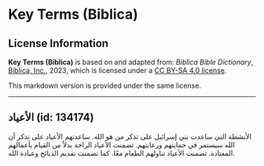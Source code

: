 # Key Terms (Biblica)

## License Information

**Key Terms (Biblica)** is based on and adapted from: _Biblica Bible Dictionary_, [Biblica, Inc.](https://www.biblica.com/), 2023, which is licensed under a [CC BY-SA 4.0 license](https://creativecommons.org/licenses/by-sa/4.0/legalcode.en).

This markdown version is provided under the same license.



--------------------------------

## الأعياد (id: 134174)

الأنشطة التي ساعدت بني إسرائيل على تذكر من هو الله. ساعدتهم الأعياد على تذكر أن الله سيستمر في حمايتهم ورعايتهم. تضمنت الأعياد الراحة بدلاً من القيام بأعمالهم المعتادة. تضمنت الأعياد تناولهم الطعام معًا. كما تضمنت تقديم الذبائح وعبادة الله.


